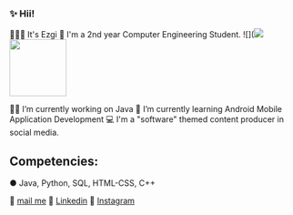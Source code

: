 ###  ✨ Hii!



 🙋🏻‍♀️ It's Ezgi 
 💜 I'm a 2nd year Computer Engineering Student. 
 ![](![](https://user-images.githubusercontent.com/109277079/220791255-aa8aebc0-4fd4-470b-a9e1-7583fdd9fb5e.jpg)
 <img src="https://user-images.githubusercontent.com/109277079/220791255-aa8aebc0-4fd4-470b-a9e1-7583fdd9fb5e.jpg" width="100" height="100">


 💅🏻 I’m currently working on Java 
 🍓 I’m currently learning Android Mobile Application Development
 💻 I'm a "software" themed content producer in social media.
 
 
 ## Competencies:
 ● Java, Python, SQL, HTML-CSS, C++ 

 
 📩 [mail me](karahanezgi64@gmail.com)
 💎 [Linkedin](https://www.linkedin.com/in/ezgikrhnn/)
 📸 [Instagram](https://www.instagram.com/codewbnezgirl/)
 
 

 

